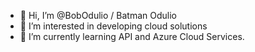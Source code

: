 - 👋 Hi, I’m @BobOdulio / Batman Odulio
- 👀 I’m interested in developing cloud solutions
- 🌱 I’m currently learning API and Azure Cloud Services.

<!---
BobOdulio/BobOdulio is a ✨ special ✨ repository because its `README.md` (this file) appears on your GitHub profile.
You can click the Preview link to take a look at your changes.
--->
